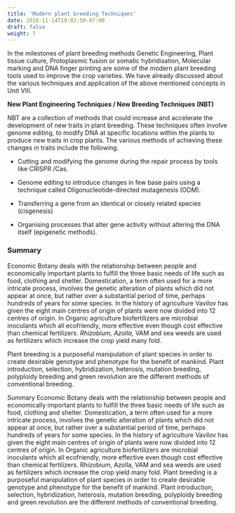 ```yaml
---
title: 'Modern plant breeding Techniques'
date: 2018-11-14T19:02:50-07:00
draft: false
weight: 7
---
```


In the milestones of plant breeding methods
Genetic Engineering, Plant tissue culture,
Protoplasmic fusion or somatic hybridisation,
Molecular marking and DNA finger printing are
some of the modern plant breeding tools used
to improve the crop varieties. We have already
discussed about the various techniques and
application of the above mentioned concepts in
Unit VIII.


**New Plant Engineering Techniques / New Breeding Techniques (NBT)**

NBT are a collection of methods that could
increase and accelerate the development of new
traits in plant breeding. These techniques often
involve genome editing, to modify DNA at
specific locations within the plants to produce
new traits in crop plants. The various methods
of achieving these changes in traits include the
following.
- Cutting and modifying the genome
during the repair process by tools like CRISPR
/Cas.

-  Genome editing to introduce changes in
few base pairs using a technique called
Oligonucleotide-directed
mutagenesis
(ODM).
-  Transferring a gene from an identical or
closely related species (cisgenesis)

- Organising processes that alter gene
activity without altering the DNA itself
(epigenetic methods).


### Summary

Economic Botany deals with the
relationship between people and economically
important plants to fulfill the three basic
needs of life such as food, clothing and
shelter. Domestication, a term often used for
a more intricate process, involves the genetic
alteration of plants which did not appear at
once, but rather over a substantial period of
time, perhaps hundreds of years for some
species. In the history of agriculture Vavilov
has given the eight main centres of origin of
plants were now divided into 12 centres of
origin. In Organic agriculture biofertilizers
are microbial inoculants which all ecofriendly,
more effective even though cost effective than
chemical fertilizers. *Rhizobium, Azolla,* VAM
and sea weeds are used as fertilizers which
increase the crop yield many fold.



Plant breeding is a purposeful manipulation
of plant species in order to create desirable
genotype and phenotype for the benefit of
mankind. Plant introduction, selection,
hybridization, heterosis, mutation breeding,
polyploidy breeding and green revolution are
the different methods of conventional breeding.

Summary
Economic Botany deals with the
relationship between people and economically
important plants to fulfill the three basic
needs of life such as food, clothing and
shelter. Domestication, a term often used for
a more intricate process, involves the genetic
alteration of plants which did not appear at
once, but rather over a substantial period of
time, perhaps hundreds of years for some
species. In the history of agriculture Vavilov
has given the eight main centres of origin of
plants were now divided into 12 centres of
origin. In Organic agriculture biofertilizers
are microbial inoculants which all ecofriendly,
more effective even though cost effective than
chemical fertilizers. Rhizobium, Azolla, VAM
and sea weeds are used as fertilizers which
increase the crop yield many fold.
Plant breeding is a purposeful manipulation
of plant species in order to create desirable
genotype and phenotype for the benefit of
mankind. Plant introduction, selection,
hybridization, heterosis, mutation breeding,
polyploidy breeding and green revolution are
the different methods of conventional breeding.
